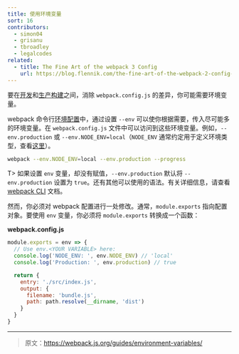 ```yaml
---
title: 使用环境变量
sort: 16
contributors:
  - simon04
  - grisanu
  - tbroadley
  - legalcodes
related:
  - title: The Fine Art of the webpack 3 Config
    url: https://blog.flennik.com/the-fine-art-of-the-webpack-2-config-dc4d19d7f172#d60a
---
```


要在[开发](/guides/development)和[生产构建](/guides/production)之间，消除 `webpack.config.js` 的差异，你可能需要环境变量。

webpack 命令行[环境配置](/api/cli/#environment-options)中，通过设置 `--env` 可以使你根据需要，传入尽可能多的环境变量。在 `webpack.config.js` 文件中可以访问到这些环境变量。例如，`--env.production` 或 `--env.NODE_ENV=local`（`NODE_ENV` 通常约定用于定义环境类型，查看[这里](https://dzone.com/articles/what-you-should-know-about-node-env)）。

```bash
webpack --env.NODE_ENV=local --env.production --progress
```

T> 如果设置 `env` 变量，却没有赋值，`--env.production` 默认将 `--env.production` 设置为 `true`。还有其他可以使用的语法。有关详细信息，请查看 [webpack CLI](/api/cli/#environment-options) 文档。

然而，你必须对 webpack 配置进行一处修改。通常，`module.exports` 指向配置对象。要使用 `env` 变量，你必须将 `module.exports` 转换成一个函数：

__webpack.config.js__

``` js
module.exports = env => {
  // Use env.<YOUR VARIABLE> here:
  console.log('NODE_ENV: ', env.NODE_ENV) // 'local'
  console.log('Production: ', env.production) // true

  return {
    entry: './src/index.js',
    output: {
      filename: 'bundle.js',
      path: path.resolve(__dirname, 'dist')
    }
  }
}
```

***

> 原文：https://webpack.js.org/guides/environment-variables/
